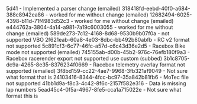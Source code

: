 5d41 - Implemented a parser change (emailed)
318418fd-eebd-40f0-a684-388c8942ea86 - worked for me without change (emailed)
12682494-6025-4398-b11d-71f4983d52c3 - worked for me without change (emailed)
e444762a-3804-4a14-a981-7a19c6003055 - worked for me without change (emailed)
589de273-7c12-4168-8d68-9530b9b07f0a - not supported VBO
2f621eab-60a8-4e03-8dbc-bb492b80abfb - RC v2 format not supported
5c891cf3-6c77-46fc-a57d-c6c43d36e2d5 - Racebox Bike mode not supported  (emailed)
745155ab-d00b-45b2-976c-76efb180f9a3 - Racebox racerender export not supported use custom (subbed)
3b1c8705-dc9a-4265-8e35-8376234f0669 - Racebox telemetry overlay format not supported  (emailed)
3f8bd159-cc22-4ae7-9968-3fb321af9049 - Not sure what format that is
24103416-8344-4fcc-bc97-35a842b81fb6 - MoTec file not supported
41bb1d9a-f8c3-4c42-8f6c-2157f582e316 - Data is missing lap numbers
5ead45c4-0f5a-4967-8fe5-cca1a715022e - Not sure what format this is
